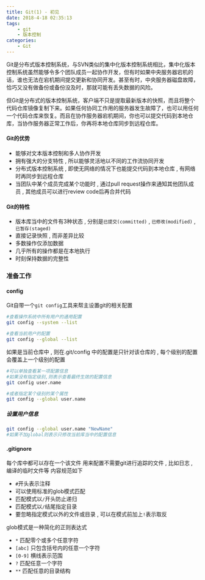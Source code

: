 ```yaml
---
title: Git(1) - 初见
date: 2018-4-18 02:35:13
tags: 
	- git
	- 版本控制
categories: 
	- Git
---
```



Git是分布式版本控制系统，与SVN类似的集中化版本控制系统相比，集中化版本控制系统虽然能够令多个团队成员一起协作开发，但有时如果中央服务器宕机的话，谁也无法在宕机期间提交更新和协同开发。甚至有时，中央服务器磁盘故障，恰巧又没有做备份或备份没及时，那就可能有丢失数据的风险。
<!-- more -->
但Git是分布式的版本控制系统，客户端不只是提取最新版本的快照，而且将整个代码仓库镜像复制下来。如果任何协同工作用的服务器发生故障了，也可以用任何一个代码仓库来恢复。而且在协作服务器宕机期间，你也可以提交代码到本地仓库，当协作服务器正常工作后，你再将本地仓库同步到远程仓库。

#### Git的优势
+ 能够对文本版本控制和多人协作开发
+ 拥有强大的分支特性 , 所以能够灵活地以不同的工作流协同开发
+ 分布式版本控制系统 , 即使无网络的情况下也能提交代码到本地仓库 , 有网络时再同步到远程仓库
+ 当团队中某个成员完成某个功能时 , 通过pull request操作来通知其他团队成员 , 其他成员可以进行review code后再合并代码

#### Git的特性
+ 版本库当中的文件有3种状态 , 分别是`已提交(committed)` , `已修改(modified)` , `已暂存(staged)`
+ 直接记录快照 , 而非差异比较
+ 多数操作仅添加数据
+ 几乎所有的操作都是在本地执行
+ 时刻保持数据的完整性

### 准备工作
#### config
Git自带一个`git config`工具来帮主设置git的相关配置
```bash
#查看操作系统中所有用户的通用配置
git config --system --list

#查看当前用户的配置
git config --global --list
```
如果是当前仓库中 , 则在.git/config 中的配置是只针对该仓库的 , 每个级别的配置会覆盖上一个级别的配置
```bash
#可以单独查看某一项配置信息
#如果没有指定级别,则表示查看最终生效的配置信息
git config user.name

#或者指定某个级别的某个属性
git config --global user.name
```

##### 设置用户信息
```bash
git config --global user.name "NewName"
#如果不加global则表示只修改当前库当中的配置信息
```
#### .gitignore
每个库中都可以存在一个该文件
用来配置不需要git进行追踪的文件 , 比如日志 , 编译的临时文件等
内容规范如下
+ `#`开头表示注释
+ 可以使用标准的glob模式匹配
+ 匹配模式以`/`开头防止递归
+ 匹配模式以`/`结尾指定目录
+ 要忽略指定模式以外的文件或目录 , 可以在模式前加上`!`表示取反

glob模式是一种简化的正则表达式
+ `*` 匹配零个或多个任意字符
+ `[abc]` 只包含括号内的任意一个字符
+ `[0-9]` 横线表示范围
+ `?` 匹配任意一个字符
+ `**` 匹配任意的目录结构
